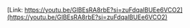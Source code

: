 [Link: https://youtu.be/GlBEsRA8rbE?si=zuFdqalBUEe6VCO2](https://youtu.be/GlBEsRA8rbE?si=zuFdqalBUEe6VCO2)

